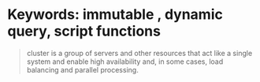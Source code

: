 # Keywords: immutable , dynamic query, script functions
>cluster is a group of servers and other resources that act like a single system and enable high availability and, in some cases, load balancing and parallel processing.
